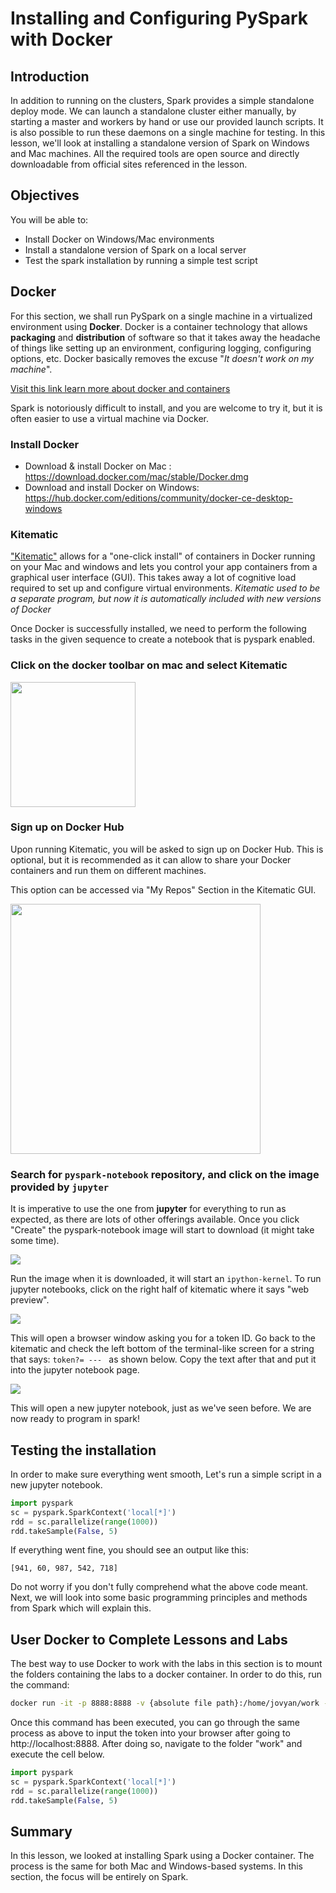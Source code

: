 
# Installing and Configuring PySpark with Docker

## Introduction

In addition to running on the clusters, Spark provides a simple standalone deploy mode. We can launch a standalone cluster either manually, by starting a master and workers by hand or use our provided launch scripts. It is also possible to run these daemons on a single machine for testing. In this lesson, we'll look at installing a standalone version of Spark on Windows and Mac machines. All the required tools are open source and directly downloadable from official sites referenced in the lesson. 

## Objectives
You will be able to:
- Install Docker on Windows/Mac environments
- Install a standalone version of Spark on a local server 
- Test the spark installation by running a simple test script

## Docker
For this section, we shall run PySpark on a single machine in a virtualized environment using __Docker__. Docker is a container technology that allows __packaging__ and __distribution__ of software  so that it takes away the headache of things like setting up an environment, configuring logging, configuring options, etc. Docker basically removes the excuse "*It doesn't work on my machine*". 

[Visit this link learn more about docker and containers](https://www.zdnet.com/article/what-is-docker-and-why-is-it-so-darn-popular/)

Spark is notoriously difficult to install, and you are welcome to try it, but it is often easier to use a virtual machine via Docker.

### Install Docker
 
 
- Download & install Docker on Mac : https://download.docker.com/mac/stable/Docker.dmg
- Download and install Docker on Windows:  https://hub.docker.com/editions/community/docker-ce-desktop-windows




### Kitematic

["Kitematic"](https://kitematic.com/) allows for a "one-click install" of containers in Docker running on your Mac and windows and lets you control your app containers from a graphical user interface (GUI). This takes away a lot of cognitive load required to set up and configure virtual environments. *Kitematic used to be a separate program, but now it is automatically included with new versions of Docker*

Once Docker is successfully installed, we need to perform the following tasks in the given sequence to create a notebook that is pyspark enabled.


### Click on the docker toolbar on mac and select Kitematic

<img src="./images/kite.png" width=200>

### Sign up on Docker Hub 
Upon running Kitematic, you will be asked to sign up on Docker Hub. This is optional, but it is recommended as it can allow to share your Docker containers and run them on different machines. 

This option can be accessed via "My Repos" Section in the Kitematic GUI. 
 
<img src="./images/hub.png" width=400>

### Search for `pyspark-notebook` repository, and click on the image provided by `jupyter` 
It is imperative to use the one from __jupyter__ for everything to run as expected, as there are lots of other offerings available. Once you click "Create" the pyspark-notebook image will start to download (it might take some time).

![](./images/search.png)

Run the image when it is downloaded, it will start an `ipython-kernel`. To run jupyter notebooks, click on the right half of kitematic where it says "web preview".

![](./images/click.png)

This will open a browser window asking you for a token ID. Go back to the kitematic and check the left bottom of the terminal-like screen for a string that says: `token?= --- ` as shown below. Copy the text after that and put it into the jupyter notebook page.


![](./images/token.png)


This will open a new jupyter notebook, just as we've seen before. We are now ready to program in spark!

## Testing the installation

In order to make sure everything went smooth, Let's run a simple script in a new jupyter notebook. 

```python
import pyspark
sc = pyspark.SparkContext('local[*]')
rdd = sc.parallelize(range(1000))
rdd.takeSample(False, 5)
```

If everything went fine, you should see an output like this:
```
[941, 60, 987, 542, 718]
```

Do not worry if you don't fully comprehend what the above code meant. Next, we will look into some basic programming principles and methods from Spark which will explain this. 

## User Docker to Complete Lessons and Labs
The best way to use Docker to work with the labs in this section is to mount the folders containing the labs to a docker container. In order to do this, run the command:

```bash
docker run -it -p 8888:8888 -v {absolute file path}:/home/jovyan/work --rm jupyter/pyspark-notebook

```

Once this command has been executed, you can go through the same process as above to input the token into your browser after going to http://localhost:8888. After doing so, navigate to the folder "work" and execute the cell below.


```python
import pyspark
sc = pyspark.SparkContext('local[*]')
rdd = sc.parallelize(range(1000))
rdd.takeSample(False, 5)
```

## Summary 

In this lesson, we looked at installing Spark using a Docker container. The process is the same for both Mac and Windows-based systems. In this section, the focus will be entirely on Spark. 
